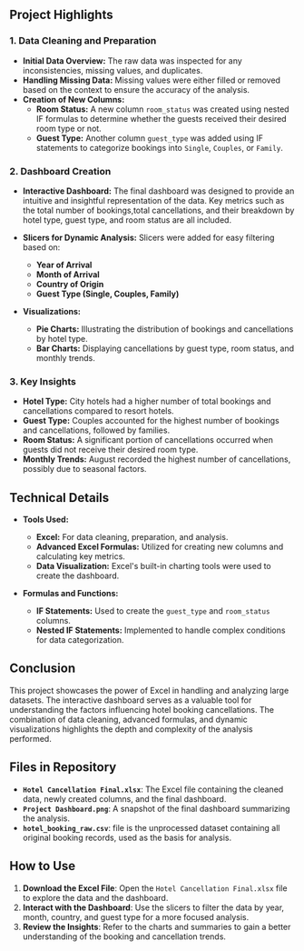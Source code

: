 
## Project Highlights

### 1. **Data Cleaning and Preparation**
   - **Initial Data Overview:** The raw data was inspected for any inconsistencies, missing values, and duplicates. 
   - **Handling Missing Data:** Missing values were either filled or removed based on the context to ensure the accuracy of the analysis.
   - **Creation of New Columns:**
     - **Room Status:** A new column `room_status` was created using nested IF formulas to determine whether the guests received their desired room type or not.
     - **Guest Type:** Another column `guest_type` was added using IF statements to categorize bookings into `Single`, `Couples`, or `Family`.

### 2. **Dashboard Creation**
   - **Interactive Dashboard:** The final dashboard was designed to provide an intuitive and insightful representation of the data.
     Key metrics such as the total number of bookings,total cancellations, and their breakdown by hotel type, guest type, and room status are all included.
     
   - **Slicers for Dynamic Analysis:** Slicers were added for easy filtering based on:
     - **Year of Arrival**
     - **Month of Arrival**
     - **Country of Origin**
     - **Guest Type (Single, Couples, Family)**
   - **Visualizations:**
     - **Pie Charts:** Illustrating the distribution of bookings and cancellations by hotel type.
     - **Bar Charts:** Displaying cancellations by guest type, room status, and monthly trends.

### 3. **Key Insights**
   - **Hotel Type:** City hotels had a higher number of total bookings and cancellations compared to resort hotels.
   - **Guest Type:** Couples accounted for the highest number of bookings and cancellations, followed by families.
   - **Room Status:** A significant portion of cancellations occurred when guests did not receive their desired room type.
   - **Monthly Trends:** August recorded the highest number of cancellations, possibly due to seasonal factors.

## Technical Details

- **Tools Used:**
  - **Excel:** For data cleaning, preparation, and analysis.
  - **Advanced Excel Formulas:** Utilized for creating new columns and calculating key metrics.
  - **Data Visualization:** Excel's built-in charting tools were used to create the dashboard.

- **Formulas and Functions:**
  - **IF Statements:** Used to create the `guest_type` and `room_status` columns.
  - **Nested IF Statements:** Implemented to handle complex conditions for data categorization.

## Conclusion

This project showcases the power of Excel in handling and analyzing large datasets. The interactive dashboard serves as a valuable tool for 
understanding the factors influencing hotel booking cancellations. The combination of data cleaning, advanced formulas, and dynamic visualizations 
highlights the depth and complexity of the analysis performed.

## Files in Repository

- **`Hotel Cancellation Final.xlsx`**: The Excel file containing the cleaned data, newly created columns, and the final dashboard.
- **`Project Dashboard.png`**: A snapshot of the final dashboard summarizing the analysis.
- **`hotel_booking_raw.csv`**: file is the unprocessed dataset containing all original booking records, used as the basis for analysis.

## How to Use

1. **Download the Excel File**: Open the `Hotel Cancellation Final.xlsx` file to explore the data and the dashboard.
2. **Interact with the Dashboard**: Use the slicers to filter the data by year, month, country, and guest type for a more focused analysis.
3. **Review the Insights**: Refer to the charts and summaries to gain a better understanding of the booking and cancellation trends.
